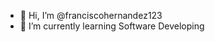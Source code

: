 - 👋 Hi, I’m @franciscohernandez123
- 🌱 I’m currently learning Software Developing
<!---
franciscohernandez123/franciscohernandez123 is a ✨ special ✨ repository because its `README.md` (this file) appears on your GitHub profile.
You can click the Preview link to take a look at your changes.
--->
